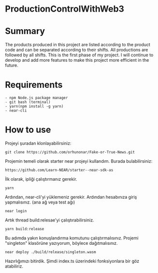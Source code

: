 # ProductionControlWithWeb3
# Summary
The products produced in this project are listed according to the product code and can be separated according to their shifts. All productions are followed by all shifts. This is the first phase of my project. I will continue to develop and add more features to make this project more efficient in the future.

# Requirements
```
- npm Node.js package manager
- git bash (terminal)
- yarn(npm install -g yarn)
- near-cli
```
# How to use

Projeyi şuradan klonlayabilirsiniz:
```
git clone https://github.com/orhunonar/Fake-or-True-News.git
```
Projemin temeli olarak starter near projeyi kullandım. Burada bulabilirsiniz:
```
https://github.com/Learn-NEAR/starter--near-sdk-as
```
İlk olarak, ipliği çalıştırmanız gerekir.
```
yarn
```
Ardından, near-cli'yi yüklemeniz gerekir. Ardından hesabınıza giriş yapmalısınız. (ana ağ veya test ağı)
```
near login
```
Artık thread build:relesae'yi çalıştırabilirsiniz.
```
yarn build:release
```
Bu adımda yakın konuşlandırma komutunu çalıştırmalısınız. Projemi "singleton" klasörüne yazıyorum, böylece dağıtmalısınız.
```
near deploy ./build/release/singleton.wasm
```
Hazırlığımızı bitirdik. Şimdi index.ts üzerindeki fonksiyonlara bir göz atabiliriz.

